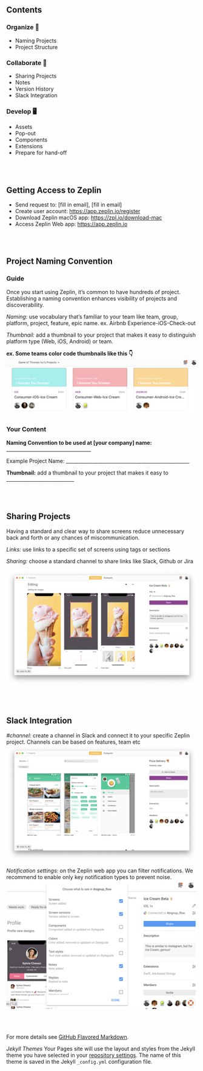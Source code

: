 ## Contents

### Organize 🧹
- Naming Projects
- Project Structure

### Collaborate 🤝
- Sharing Projects
- Notes
- Version History
- Slack Integration

### Develop 🖥 
- Assets
- Pop-out
- Components
- Extensions
- Prepare for hand-off

<br>
<br>

## Getting Access to Zeplin

- Send request to: [fill in email], [fill in email]
- Create user account: https://app.zeplin.io/register 
- Download Zeplin macOS app: https://zpl.io/download-mac
- Access Zeplin Web app: https://app.zeplin.io

<br>
<br>


## Project Naming Convention

### Guide
Once you start using Zeplin, it’s common to have hundreds of project. Establishing a naming convention enhances visibility of projects and discoverability.

*Naming:* use vocabulary that’s familiar to your team like team, group, platform, project, feature, epic name.
ex. Airbnb Experience-iOS-Check-out

*Thumbnail:* add a thumbnail to your project that makes it easy to distinguish platform type (Web, iOS, Android) or team.

**ex. Some teams color code thumbnails like this 👇**
![zeplin](/images/project-naming.png)


### Your Content
**Naming Convention to be used at [your company] name:** ___________________________________

Example Project Name: ___________________________________________________

**Thumbnail:** add a thumbnail to your project that makes it easy to ____________________________

<br>
<br>





## Sharing Projects
Having a standard and clear way to share screens reduce unnecessary back and forth or any chances of miscommunication.

*Links:* use links to a specific set of screens using tags or sections

*Sharing:* choose a standard channel to share links like Slack, Github or Jira

![zeplin](sharing.png)

<br>
<br>






## Slack Integration

*#channel:* create a channel in Slack and connect it to your specific Zeplin project. Channels can be based on features, team etc
![zeplin](slack.png)

*Notification settings:* on the Zeplin web app you can filter notifications. We recommend to enable only key notification types to prevent noise.
![zeplin](slack-setting.png)

<br>
<br>

For more details see [GitHub Flavored Markdown](https://guides.github.com/features/mastering-markdown/).

*Jekyll Themes*
Your Pages site will use the layout and styles from the Jekyll theme you have selected in your [repository settings](https://github.com/patrickluvsoj/blog/settings). The name of this theme is saved in the Jekyll `_config.yml` configuration file.
